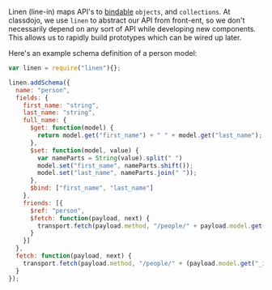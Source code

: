 Linen (line-in) maps API's to [bindable](/classdojo/bindable.js) `objects`, and `collections`. At classdojo, we use `linen` to abstract our API from front-ent, so we don't necessarily depend on any sort of API while developing new components. This allows us to rapidly build prototypes which can be wired up later.

Here's an example schema definition of a person model:

```javascript
var linen = require("linen"){};

linen.addSchema({
  name: "person",
  fields: {
    first_name: "string",
    last_name: "string",
    full_name: {
      $get: function(model) {
        return model.get("first_name") + " " + model.get("last_name");
      },
      $set: function(model, value) {
        var nameParts = String(value).split(" ")
        model.set("first_name", nameParts.shift());
        model.set("last_name", nameParts.join(" "));
      },
      $bind: ["first_name", "last_name"]
    },
    friends: [{
      $ref: "person",
      $fetch: function(payload, next) {
        transport.fetch(payload.method, "/people/" + payload.model.get("_id") + "/friends", next);
      }
    }]
  },
  fetch: function(payload, next) {
    transport.fetch(payload.method, "/people/" + (payload.model.get("_id") || ""), next);
  }
});
```
